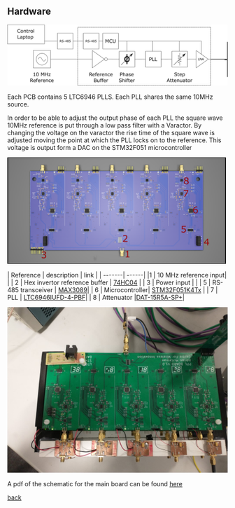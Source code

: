 ## Hardware

![PLL block diagram](../images/PLL_Block_diagram.png)

Each PCB contains 5 LTC6946 PLLS. Each PLL shares the same 10MHz source.

In order to be able to adjust the output phase of each PLL the square wave 10MHz reference is put through a low pass filter with a Varactor. By changing the voltage on the varactor the rise time of the square wave is adjusted moving the point at which the PLL locks on to the reference. This voltage is output form a DAC on the STM32F051 microcontroller




<img src="../images/PLL_top_anotated.png" alt="PLL Board" width="500"/>



| Reference | description | link |
| -------| ------|
|1 | 10 MHz reference  input| |
| 2 | Hex invertor reference buffer | [74HC04](https://www.ti.com/lit/gpn/sn74hc04) |
| 3 | Power input | |
| 5 | RS-485 transceiver | [MAX3089](https://www.maximintegrated.com/en/products/interface/transceivers/MAX3089.html)| 
| 6 | Microcontroller| [STM32F051K4Tx](https://www.st.com/en/microcontrollers-microprocessors/stm32f050k4.html) | 
| 7 |  PLL | [LTC6946IUFD-4-PBF](https://www.analog.com/en/products/ltc6946.html)|
| 8 | Attenuator |[DAT-15R5A-SP+](https://www.minicircuits.com/WebStore/dashboard.html?model=DAT-15R5A-SP%2B)|

![PLL block diagram](../images/PLL_Photo_05.jpg)


A pdf of the schematic for the main board can be found [here](https://github.com/adrian-mckernan/Hardware/blob/main/PLL_v2/sch/PLL_v2.pdf) 

[back](./)